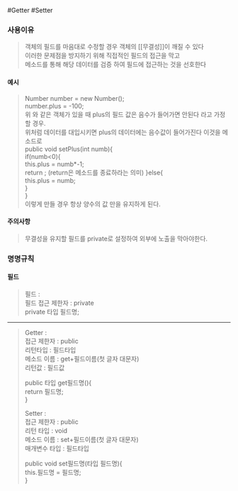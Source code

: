 #Getter #Setter
### 사용이유
>객체의 필드를 마음대로 수정할 경우 객체의 [[무결성]]이 깨질 수 있다  
>이러한 문제점을 방지하기 위해 직접적인 필드의 접근을 막고  
>메소드를 통해 해당 데이터를 검증 하여 필드에 접근하는 것을 선호한다  

#### 예시
> Number number = new Number();  
> number.plus = -100;  
> 위 와 같은 객체가 있을 때 plus의 필드 값은 음수가 들어가면 안된다 라고 가정 할 경우.  
> 위처럼 데이터를 대입시키면 plus의 데이터에는 음수값이 들어가진다 이것을 메소드로  
> public void setPlus(int numb){  
> if(numb<0){  
> 		 this.plus = numb\*-1;  
> 		 return ; (return은 메소드를 종료하라는 의미)
> 	}else{  
> 		this.plus = numb;  
> 	}  
> }  
> 이렇게 만들 경우 항상 양수의 값 만을 유지하게 된다.  

#### 주의사항
> 무결성을 유지할 필드를 private로 설정하여 외부에 노출을 막아야한다.  

### 명명규칙
#### 필드
> 필드 :  
> 필드 접근 제한자 : private  
> private 타입 필드명;
> 
---
> Getter :  
> 접근 제한자 : public  
> 리턴타입 : 필드타입  
> 메소드 이름 : get+필드이름(첫 글자 대문자)  
> 리턴값 : 필드값  
>   
> public 타입 get필드명(){  
> return 필드명;  
> }  
>  
>Setter :  
>접근 제한자 : public  
>리턴 타입 : void  
>메소드 이름 : set+필드이름(첫 글자 대문자)  
>매개변수 타입 : 필드타입  
>  
>public void set필드명(타입 필드명){  
> this.필드명 = 필드명;  
>}  
>